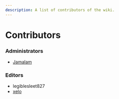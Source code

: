 ```yaml
---
description: A list of contributors of the wiki.
---
```


# Contributors

### Administrators

* [Jamalam](https://github.com/Jamalam360)

### Editors

* legiblesleet827
* [xelo](https://twitter.com/XELOS\_)

